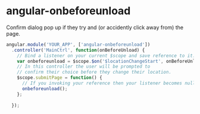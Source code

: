 # angular-onbeforeunload
Confirm dialog pop up if they try and (or accidently click away from) the page.
```javascript
angular.module('YOUR_APP', ['angular-onbeforeunload'])
  .controller('MainCtrl', function(onBeforeUnload) {
    // Bind a listener on your current $scope and save reference to it.
    var onbeforeunload = $scope.$on('$locationChangeStart', onBeforeUnload.init('TOP_MESSAGE', 'BOTTOM_MESSAGE'))
    // In this controller the user will be prompted to
    // confirm their choice before they change their location.
    $scope.submitPage = function() {
      // If you invoking your reference then your listener becomes null.
      onbeforeunload();  
    };
    
  });
```

